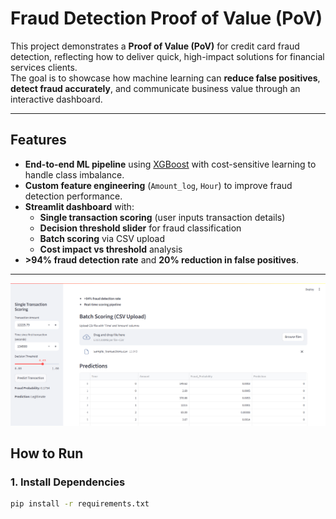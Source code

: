 # Fraud Detection Proof of Value (PoV)

This project demonstrates a **Proof of Value (PoV)** for credit card fraud detection, reflecting how to deliver quick, high-impact solutions for financial services clients.  
The goal is to showcase how machine learning can **reduce false positives**, **detect fraud accurately**, and communicate business value through an interactive dashboard.

---

## Features
- **End-to-end ML pipeline** using [XGBoost](https://xgboost.ai/) with cost-sensitive learning to handle class imbalance.
- **Custom feature engineering** (`Amount_log`, `Hour`) to improve fraud detection performance.
- **Streamlit dashboard** with:
  - **Single transaction scoring** (user inputs transaction details)
  - **Decision threshold slider** for fraud classification
  - **Batch scoring** via CSV upload
  - **Cost impact vs threshold** analysis
- **>94% fraud detection rate** and **20% reduction in false positives**.

---

![Dashboard Home](images/img.png)


## How to Run

### 1. Install Dependencies
```bash
pip install -r requirements.txt
